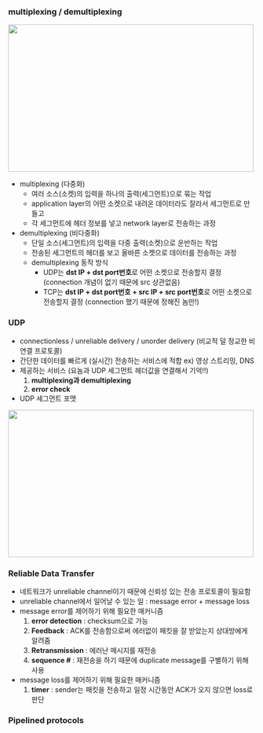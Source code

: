 ### multiplexing / demultiplexing
<img src="https://user-images.githubusercontent.com/49056225/114351381-7c2a7b00-9ba5-11eb-9a1b-8c05f297895d.png" width="500" height="300"><br>
- multiplexing (다중화)
  - 여러 소스(소켓)의 입력을 하나의 출력(세그먼트)으로 묶는 작업
  - application layer의 어떤 소켓으로 내려온 데이터라도 잘라서 세그먼트로 만들고 
  - 각 세그먼트에 헤더 정보를 넣고 network layer로 전송하는 과정
- demultiplexing (비다중화)
  - 단일 소스(세그먼트)의 입력을 다중 출력(소켓)으로 운반하는 작업
  - 전송된 세그먼트의 헤더를 보고 올바른 소켓으로 데이터를 전송하는 과정
  - demultiplexing 동작 방식
    - UDP는 **dst IP + dst port번호**로 어떤 소켓으로 전송할지 결정 (connection 개념이 없기 때문에 src 상관없음)
    - TCP는 **dst IP + dst port번호 + src IP + src port번호**로 어떤 소켓으로 전송할지 결정 (connection 했기 때문에 정해진 놈만!)
    
### UDP
- connectionless / unreliable delivery / unorder delivery (비교적 덜 정교한 비연결 프로토콜)
- 간단한 데이터를 빠르게 (실시간) 전송하는 서비스에 적합 ex) 영상 스트리밍, DNS
- 제공하는 서비스 (요놈과 UDP 세그먼트 헤더값을 연결해서 기억!!)
  1. **multiplexing과 demultiplexing**
  2. **error check**
- UDP 세그먼트 포맷
<img src="https://user-images.githubusercontent.com/49056225/114353116-9b2a0c80-9ba7-11eb-9318-f090107c7f66.png" width="500" height="300">
  
### Reliable Data Transfer
- 네트워크가 unreliable channel이기 때문에 신뢰성 있는 전송 프로토콜이 필요함
- unreliable channel에서 일어날 수 있는 일 : message error + message loss
- message error를 제어하기 위해 필요한 매커니즘
  1. **error detection** : checksum으로 가능
  2. **Feedback** : ACK를 전송함으로써 에러없이 패킷을 잘 받았는지 상대방에게 알려줌
  3. **Retransmission** : 에러난 메시지를 재전송 
  4. **sequence #** : 재전송을 하기 때문에 duplicate message를 구별하기 위해 사용
- message loss를 제어하기 위해 필요한 매커니즘
  1. **timer** : sender는 패킷을 전송하고 일정 시간동안 ACK가 오지 않으면 loss로 판단
  
### Pipelined protocols
  
